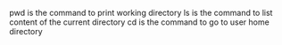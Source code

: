 pwd is the command to print working directory
ls is the command to list content of the current directory
cd is the command to go to user home directory
